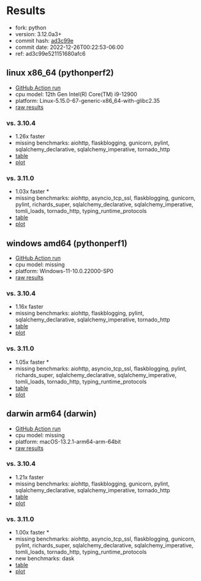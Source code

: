 # Results

- fork: python
- version: 3.12.0a3+
- commit hash: [ad3c99e](https://github.com/python/cpython/commit/ad3c99e)
- commit date: 2022-12-26T00:22:53-06:00
- ref: ad3c99e521151680afc6

## linux x86_64 (pythonperf2)

- [GitHub Action run](https://github.com/faster-cpython/benchmarking/actions/runs/4513537311)
- cpu model: 12th Gen Intel(R) Core(TM) i9-12900
- platform: Linux-5.15.0-67-generic-x86_64-with-glibc2.35
- [raw results](bm-20221226-pythonperf2-x86_64-python-ad3c99e521151680afc6-3.12.0a3%2B-ad3c99e.json)

### vs. 3.10.4

- 1.26x faster
- missing benchmarks: aiohttp, flaskblogging, gunicorn, pylint, sqlalchemy_declarative, sqlalchemy_imperative, tornado_http
- [table](bm-20221226-pythonperf2-x86_64-python-ad3c99e521151680afc6-3.12.0a3%2B-ad3c99e-vs-3.10.4.md)
- [plot](bm-20221226-pythonperf2-x86_64-python-ad3c99e521151680afc6-3.12.0a3%2B-ad3c99e-vs-3.10.4.png)

### vs. 3.11.0

- 1.03x faster \*
- missing benchmarks: aiohttp, asyncio_tcp_ssl, flaskblogging, gunicorn, pylint, richards_super, sqlalchemy_declarative, sqlalchemy_imperative, tomli_loads, tornado_http, typing_runtime_protocols
- [table](bm-20221226-pythonperf2-x86_64-python-ad3c99e521151680afc6-3.12.0a3%2B-ad3c99e-vs-3.11.0.md)
- [plot](bm-20221226-pythonperf2-x86_64-python-ad3c99e521151680afc6-3.12.0a3%2B-ad3c99e-vs-3.11.0.png)

## windows amd64 (pythonperf1)

- [GitHub Action run](https://github.com/faster-cpython/benchmarking/actions/runs/4610450607)
- cpu model: missing
- platform: Windows-11-10.0.22000-SP0
- [raw results](bm-20221226-pythonperf1-amd64-python-ad3c99e521151680afc6-3.12.0a3%2B-ad3c99e.json)

### vs. 3.10.4

- 1.16x faster
- missing benchmarks: aiohttp, flaskblogging, pylint, sqlalchemy_declarative, sqlalchemy_imperative, tornado_http
- [table](bm-20221226-pythonperf1-amd64-python-ad3c99e521151680afc6-3.12.0a3%2B-ad3c99e-vs-3.10.4.md)
- [plot](bm-20221226-pythonperf1-amd64-python-ad3c99e521151680afc6-3.12.0a3%2B-ad3c99e-vs-3.10.4.png)

### vs. 3.11.0

- 1.05x faster \*
- missing benchmarks: aiohttp, asyncio_tcp_ssl, flaskblogging, pylint, richards_super, sqlalchemy_declarative, sqlalchemy_imperative, tomli_loads, tornado_http, typing_runtime_protocols
- [table](bm-20221226-pythonperf1-amd64-python-ad3c99e521151680afc6-3.12.0a3%2B-ad3c99e-vs-3.11.0.md)
- [plot](bm-20221226-pythonperf1-amd64-python-ad3c99e521151680afc6-3.12.0a3%2B-ad3c99e-vs-3.11.0.png)

## darwin arm64 (darwin)

- [GitHub Action run](https://github.com/faster-cpython/benchmarking/actions/runs/4494505019)
- cpu model: missing
- platform: macOS-13.2.1-arm64-arm-64bit
- [raw results](bm-20221226-darwin-arm64-python-ad3c99e521151680afc6-3.12.0a3%2B-ad3c99e.json)

### vs. 3.10.4

- 1.21x faster
- missing benchmarks: aiohttp, flaskblogging, gunicorn, pylint, sqlalchemy_declarative, sqlalchemy_imperative, tornado_http
- [table](bm-20221226-darwin-arm64-python-ad3c99e521151680afc6-3.12.0a3%2B-ad3c99e-vs-3.10.4.md)
- [plot](bm-20221226-darwin-arm64-python-ad3c99e521151680afc6-3.12.0a3%2B-ad3c99e-vs-3.10.4.png)

### vs. 3.11.0

- 1.00x faster \*
- missing benchmarks: aiohttp, asyncio_tcp_ssl, flaskblogging, gunicorn, pylint, richards_super, sqlalchemy_declarative, sqlalchemy_imperative, tomli_loads, tornado_http, typing_runtime_protocols
- new benchmarks: dask
- [table](bm-20221226-darwin-arm64-python-ad3c99e521151680afc6-3.12.0a3%2B-ad3c99e-vs-3.11.0.md)
- [plot](bm-20221226-darwin-arm64-python-ad3c99e521151680afc6-3.12.0a3%2B-ad3c99e-vs-3.11.0.png)

